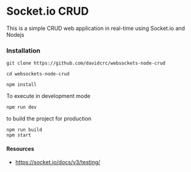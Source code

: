 # Socket.io CRUD
  
  This is a simple CRUD web application in real-time using Socket.io and Nodejs
### Installation

```
git clone https://github.com/davidcrc/websockets-node-crud
```

```
cd websockets-node-crud
```

```
npm install
```

To execute in development mode

```
npm run dev
```

to build the project for production
```
npm run build
npm start
```

#### Resources
* https://socket.io/docs/v3/testing/